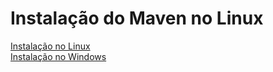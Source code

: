 # Instalação do Maven no Linux

[Instalação no Linux](https://www.youtube.com/watch?v=i1VBQ74l8mI&ab_channel=TreinaWeb)  
[Instalação no Windows](https://dicasdejava.com.br/como-instalar-o-maven-no-windows/)  

